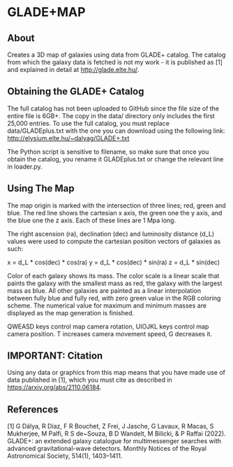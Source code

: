 # GLADE+MAP

## About
Creates a 3D map of galaxies using data from GLADE+ catalog. The catalog from which the galaxy data is fetched is not my work - it is published as [1] and explained in detail at http://glade.elte.hu/.

## Obtaining the GLADE+ Catalog
The full catalog has not been uploaded to GitHub since the file size of the entire file is 6GB+. The copy in the data/ directory only includes the first 25,000 entries. To use the full catalog, you must replace 
data/GLADEplus.txt with the one you can download using the following link: http://elysium.elte.hu/~dalyag/GLADE+.txt

The Python script is sensitive to filename, so make sure that once you obtain the catalog, you rename it GLADEplus.txt or change the relevant line in loader.py.

## Using The Map
The map origin is marked with the intersection of three lines; red, green and blue. The red line shows the cartesian x axis, the green one the y axis, and the blue one the z axis. Each of these lines are 1 Mpa long. 

The right ascension (ra), declination (dec) and luminosity distance (d_L) values were used to compute the cartesian position vectors of galaxies as such:

x = d_L * cos(dec) * cos(ra)
y = d_L * cos(dec) * sin(ra)
z = d_L * sin(dec)

Color of each galaxy shows its mass. The color scale is a linear scale that paints the galaxy with the smallest mass as red, the galaxy with the largest mass as blue. All other galaxies are painted as a linear interpolation between fully blue and fully red, with zero green value in the RGB coloring scheme. The numerical value for maximum and minimum masses are displayed as the map generation is finished.

QWEASD keys control map camera rotation, UIOJKL keys control map camera position. T increases camera movement speed, G decreases it.

## IMPORTANT: Citation
Using any data or graphics from this map means that you have made use of data published in [1], which you must cite as described in https://arxiv.org/abs/2110.06184.

## References
[1] G Dálya, R Díaz, F R Bouchet, Z Frei, J Jasche, G Lavaux, R Macas, S Mukherjee, M Palfi, R S de~Souza, B D Wandelt, M Bilicki, & P Raffai (2022). GLADE+: an extended galaxy catalogue for multimessenger searches with advanced gravitational-wave detectors. Monthly Notices of the Royal Astronomical Society, 514(1), 1403–1411.  